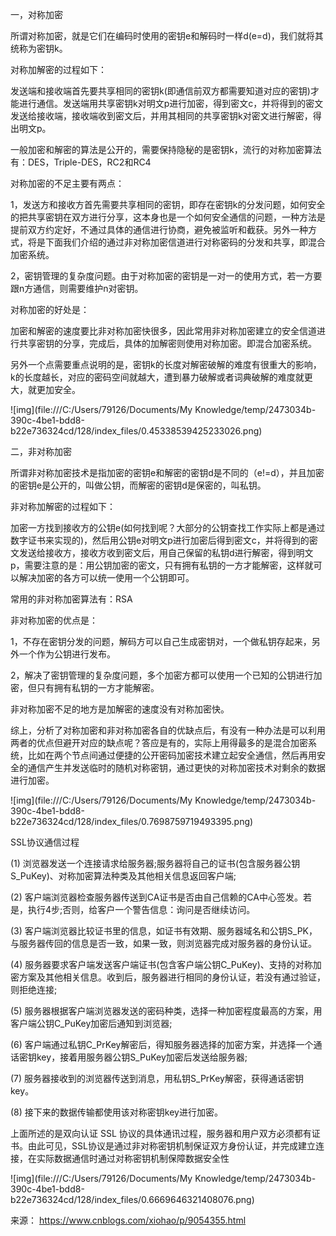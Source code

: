一，对称加密

所谓对称加密，就是它们在编码时使用的密钥e和解码时一样d(e=d)，我们就将其统称为密钥k。

对称加解密的过程如下：

发送端和接收端首先要共享相同的密钥k(即通信前双方都需要知道对应的密钥)才能进行通信。发送端用共享密钥k对明文p进行加密，得到密文c，并将得到的密文发送给接收端，接收端收到密文后，并用其相同的共享密钥k对密文进行解密，得出明文p。

一般加密和解密的算法是公开的，需要保持隐秘的是密钥k，流行的对称加密算法有：DES，Triple-DES，RC2和RC4

对称加密的不足主要有两点：

1，发送方和接收方首先需要共享相同的密钥，即存在密钥k的分发问题，如何安全的把共享密钥在双方进行分享，这本身也是一个如何安全通信的问题，一种方法是提前双方约定好，不通过具体的通信进行协商，避免被监听和截获。另外一种方式，将是下面我们介绍的通过非对称加密信道进行对称密码的分发和共享，即混合加密系统。

2，密钥管理的复杂度问题。由于对称加密的密钥是一对一的使用方式，若一方要跟n方通信，则需要维护n对密钥。

对称加密的好处是：

加密和解密的速度要比非对称加密快很多，因此常用非对称加密建立的安全信道进行共享密钥的分享，完成后，具体的加解密则使用对称加密。即混合加密系统。

另外一个点需要重点说明的是，密钥k的长度对解密破解的难度有很重大的影响，k的长度越长，对应的密码空间就越大，遭到暴力破解或者词典破解的难度就更大，就更加安全。

 

![img](file:///C:/Users/79126/Documents/My Knowledge/temp/2473034b-390c-4be1-bdd8-b22e736324cd/128/index_files/0.45338539425233026.png)

二，非对称加密

所谓非对称加密技术是指加密的密钥e和解密的密钥d是不同的（e!=d），并且加密的密钥e是公开的，叫做公钥，而解密的密钥d是保密的，叫私钥。

非对称加解密的过程如下：

加密一方找到接收方的公钥e(如何找到呢？大部分的公钥查找工作实际上都是通过数字证书来实现的)，然后用公钥e对明文p进行加密后得到密文c，并将得到的密文发送给接收方，接收方收到密文后，用自己保留的私钥d进行解密，得到明文p，需要注意的是：用公钥加密的密文，只有拥有私钥的一方才能解密，这样就可以解决加密的各方可以统一使用一个公钥即可。

常用的非对称加密算法有：RSA

非对称加密的优点是：

1，不存在密钥分发的问题，解码方可以自己生成密钥对，一个做私钥存起来，另外一个作为公钥进行发布。

2，解决了密钥管理的复杂度问题，多个加密方都可以使用一个已知的公钥进行加密，但只有拥有私钥的一方才能解密。

非对称加密不足的地方是加解密的速度没有对称加密快。

综上，分析了对称加密和非对称加密各自的优缺点后，有没有一种办法是可以利用两者的优点但避开对应的缺点呢？答应是有的，实际上用得最多的是混合加密系统，比如在两个节点间通过便捷的公开密码加密技术建立起安全通信，然后再用安全的通信产生并发送临时的随机对称密钥，通过更快的对称加密技术对剩余的数据进行加密。

 

![img](file:///C:/Users/79126/Documents/My Knowledge/temp/2473034b-390c-4be1-bdd8-b22e736324cd/128/index_files/0.7698759719493395.png)

SSL协议通信过程

(1) 浏览器发送一个连接请求给服务器;服务器将自己的证书(包含服务器公钥S_PuKey)、对称加密算法种类及其他相关信息返回客户端;

(2) 客户端浏览器检查服务器传送到CA证书是否由自己信赖的CA中心签发。若是，执行4步;否则，给客户一个警告信息：询问是否继续访问。

(3) 客户端浏览器比较证书里的信息，如证书有效期、服务器域名和公钥S_PK，与服务器传回的信息是否一致，如果一致，则浏览器完成对服务器的身份认证。

(4) 服务器要求客户端发送客户端证书(包含客户端公钥C_PuKey)、支持的对称加密方案及其他相关信息。收到后，服务器进行相同的身份认证，若没有通过验证，则拒绝连接;

(5) 服务器根据客户端浏览器发送的密码种类，选择一种加密程度最高的方案，用客户端公钥C_PuKey加密后通知到浏览器;

(6) 客户端通过私钥C_PrKey解密后，得知服务器选择的加密方案，并选择一个通话密钥key，接着用服务器公钥S_PuKey加密后发送给服务器;

(7) 服务器接收到的浏览器传送到消息，用私钥S_PrKey解密，获得通话密钥key。

(8) 接下来的数据传输都使用该对称密钥key进行加密。

上面所述的是双向认证 SSL 协议的具体通讯过程，服务器和用户双方必须都有证书。由此可见，SSL协议是通过非对称密钥机制保证双方身份认证，并完成建立连接，在实际数据通信时通过对称密钥机制保障数据安全性

 ![img](file:///C:/Users/79126/Documents/My Knowledge/temp/2473034b-390c-4be1-bdd8-b22e736324cd/128/index_files/0.6669646321408076.png)

来源： https://www.cnblogs.com/xiohao/p/9054355.html